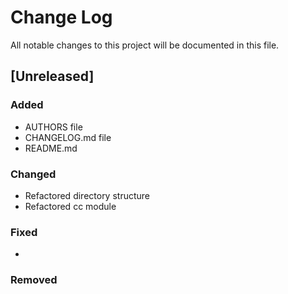 # Change Log
All notable changes to this project will be documented in this file.

## [Unreleased]
### Added
- AUTHORS file
- CHANGELOG.md file
- README.md
### Changed
- Refactored directory structure
- Refactored cc module
### Fixed
- 
### Removed